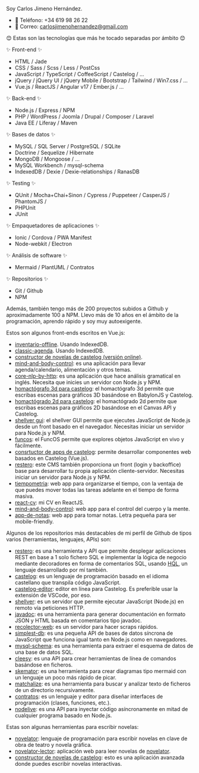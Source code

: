 Soy Carlos Jimeno Hernández.

- 📱 Teléfono: +34 619 98 26 22
- 📨 Correo: carlosjimenohernandez@gmail.com

😊 Estas son las tecnologías que más he tocado separadas por ámbito 😊

✨ Front-end ✨

- HTML / Jade
- CSS / Sass / Scss / Less / PostCss
- JavaScript / TypeScript / CoffeeScript / Castelog / ...
- jQuery / jQuery UI / jQuery Mobile / Bootstrap / Tailwind / Win7.css / ...
- Vue.js / ReactJS / Angular v17 / Ember.js / ...

✨ Back-end ✨

- Node.js / Express / NPM
- PHP / WordPress / Joomla / Drupal / Composer / Laravel
- Java EE / Liferay / Maven

✨ Bases de datos ✨

- MySQL / SQL Server / PostgreSQL / SQLite
- Doctrine / Sequelize / Hibernate
- MongoDB / Mongoose / ...
- MySQL Workbench / mysql-schema
- IndexedDB / Dexie / Dexie-relationships / RanasDB

✨ Testing ✨

- QUnit / Mocha+Chai+Sinon / Cypress / Puppeteer / CasperJS / PhantomJS / 
- PHPUnit
- JUnit

✨ Empaquetadores de aplicaciones ✨

- Ionic / Cordova / PWA Manifest
- Node-webkit / Electron

✨ Análisis de software ✨

- Mermaid / PlantUML / Contratos

✨ Repositorios ✨

- Git / Github
- NPM

Además, también tengo más de 200 proyectos subidos a Github y aproximadamente 100 a NPM. Llevo más de 10 años en el ámbito de la programación, aprendo rápido y soy muy autoexigente.

Estos son algunos front-ends escritos en Vue.js:

- [inventario-offline](https://allnulled.github.io/inventario-offline/#/). Usando IndexedDB.
- [classic-agenda](https://allnulled.github.io/classic-agenda/#/). Usando IndexedDB.
- [constructor de novelas de castelog (versión online)](https://allnulled.github.io/constructor-de-novelas-de-castelog/#/).
- [mind-and-body-control](https://allnulled.github.io/mind-and-body-control/): es una aplicación para llevar agenda/calendario, alimentación y otros temas.
- [core-nlp-by-http](https://github.com/allnulled/core-nlp-by-http): es una aplicación que hace análisis gramatical en inglés. Necesita que inicies un servidor con Node.js y NPM.
- [homactógrafo 3d para castelog](https://allnulled.github.io/constructor-de-homactogramas-3d-de-castelog/paloman-11/index.1.html#/): el homactógrafo 3d permite que escribas escenas para gráficos 3D basándose en BabylonJS y Castelog.
- [homactógrado 2d para castelog](https://allnulled.github.io/constructor-de-homactogramas-de-castelog/#/): el homactógrado 2d permite que escribas escenas para gráficos 2D basándose en el Canvas API y Castelog.
- [shellver gui](https://github.com/allnulled/shellver): el shellver GUI permite que ejecutes JavaScript de Node.js desde un front basado en el navegador. Necesitas iniciar un servidor para Node.js y NPM.
- [funcos](https://allnulled.github.io/funcos/#/): el FuncOS permite que explores objetos JavaScript en vivo y fácilmente.
- [consrtuctor de apps de castelog](https://allnulled.github.io/constructor-de-apps-de-castelog/#/): permite desarrollar componentes web basados en Castelog (Vue.js).
- [restero](https://github.com/allnulled/restero): este CMS también proporciona un front (login y backoffice) base para desarrollar tu propia aplicación cliente-servidor. Necesitas iniciar un servidor para Node.js y NPM.
- [tiempometria](https://allnulled.github.io/tiempometria/index.html#/tareas): web app para organizarse el tiempo, con la ventaja de que puedes mover todas las tareas adelante en el tiempo de forma masiva.
- [react-cv](https://allnulled.github.io/react-cv/#/): mi CV en ReactJS.
- [mind-and-body-control](https://allnulled.github.io/mind-and-body-control/): web app para el control del cuerpo y la mente.
- [app-de-notas](https://allnulled.github.io/app-de-notas/#/): web app para tomar notas. Letra pequeña para ser mobile-friendly.

Algunos de los repositorios más destacables de mi perfil de Github de tipos varios (herramientas, lenguajes, APIs) son:

- [restero](https://github.com/allnulled/restero): es una herramienta y API que permite desplegar aplicaciones REST en base a 1 solo fichero SQL e implementar la lógica de negocio mediante decoradores en forma de comentarios SQL, usando [HQL](https://github.com/allnulled/hyper-query-language), un lenguaje desarrollado por mí también.
- [castelog](https://github.com/allnulled/castelog): es un lenguaje de programación basado en el idioma castellano que transpila código JavaScript.
- [castelog-editor](https://github.com/allnulled/castelog-editor): editor en línea para Castelog. Es preferible usar la extensión de VSCode, por eso.
- [shellver](https://github.com/allnulled/shellver): es un servidor que permite ejecutar JavaScript (Node.js) en remoto vía peticiones HTTP.
- [javadoc](https://github.com/allnulled/javadoc): es una herramienta para generar documentación en formato JSON y HTML basada en comentarios tipo javadoc.
- [recolector-web](https://github.com/allnulled/recolector-web): es un servidor para hacer scraps rápidos.
- [simplest-db](https://github.com/allnulled/simplest-db): es una pequeña API de bases de datos síncrona de JavaScript que funciona igual tanto en Node.js como en navegadores.
- [mysql-schema](https://github.com/allnulled/mysql-schema): es una herramienta para extraer el esquema de datos de una base de datos SQL.
- [cleesy](https://github.com/allnulled/cleesy): es una API para crear herramientas de línea de comandos basándose en ficheros.
- [skemator](https://github.com/allnulled/skemator): es una herramienta para crear diagramas tipo mermaid con un lenguaje un poco más rápido de picar.
- [matchalize](https://github.com/allnulled/matchalize): es una herramienta para buscar y analizar texto de ficheros de un directorio recursivamente.
- [contratos](https://github.com/allnulled/contratos): es un lenguaje y editor para diseñar interfaces de programación (clases, funciones, etc.).
- [nodelive](https://github.com/allnulled/nodelive): es una API para inyectar código asíncronamente en mitad de cualquier programa basado en Node.js.


Estas son algunas herramientas para escribir novelas:

- [novelator](https://github.com/allnulled/novelator): lenguaje de programación para escribir novelas en clave de obra de teatro y novela gráfica.
- [novelator-lector](https://github.com/allnulled/novelator-lector): aplicación web para leer novelas de [novelator](https://github.com/allnulled/novelator).
- [constructor de novelas de castelog](https://github.com/allnulled/constructor-de-novelas-de-castelog): esto es una aplicación avanzada donde puedes escribir novelas interactivas.
